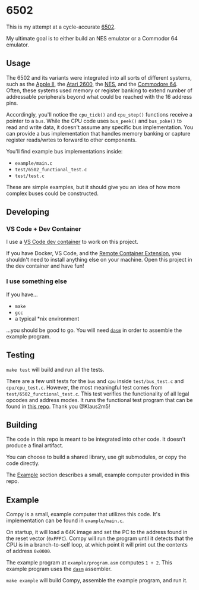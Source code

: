 # 6502

This is my attempt at a cycle-accurate [6502](https://en.wikipedia.org/wiki/MOS_Technology_6502).

My ultimate goal is to either build an NES emulator or a Commodor 64 emulator.

## Usage

The 6502 and its variants were integrated into all sorts of different systems, such as the [Apple II](https://en.wikipedia.org/wiki/Apple_II), the [Atari 2600](https://en.wikipedia.org/wiki/Atari_2600), the [NES](https://en.wikipedia.org/wiki/Nintendo_Entertainment_System), and the [Commodore 64](https://en.wikipedia.org/wiki/Commodore_64). Often, these systems used memory or register banking to extend number of addressable peripherals beyond what could be reached with the 16 address pins.

Accordingly, you'll notice the `cpu_tick()` and `cpu_step()` functions receive a pointer to a `bus`. While the CPU code uses `bus_peek()` and `bus_poke()` to read and write data, it doesn't assume any specific bus implementation. You can provide a bus implementation that handles memory banking or capture register reads/wrtes to forward to other components.

You'll find example bus implementations inside:

- `example/main.c` 
- `test/6502_functional_test.c`
- `test/test.c`

These are simple examples, but it should give you an idea of how more complex buses could be constructed.

## Developing

### VS Code + Dev Container

I use a [VS Code dev container](https://code.visualstudio.com/docs/remote/containers) to work on this project.

If you have Docker, VS Code, and the [Remote Container Extension](https://marketplace.visualstudio.com/items?itemName=ms-vscode-remote.remote-containers), you shouldn't need to install anything else on your machine. Open this project in the dev container and have fun!

### I use something else

If you have...

- `make`
- `gcc`
- a typical *nix environment

...you should be good to go. You will need [`dasm`](https://dasm-assembler.github.io/) in order to assemble the example program.

## Testing

`make test` will build and run all the tests.

There are a few unit tests for the `bus` and `cpu` inside `test/bus_test.c` and `cpu/cpu_test.c`. However, the most meaningful test comes from `test/6502_functional_test.c`. This test verifies the functionality of all legal opcodes and address modes. It runs the functional test program that can be found in [this repo](https://github.com/Klaus2m5/6502_65C02_functional_tests). Thank you @Klaus2m5!

## Building

The code in this repo is meant to be integrated into other code. It doesn't produce a final artifact.

You can choose to build a shared library, use git submodules, or copy the code directly.

The [Example](#example) section describes a small, example computer provided in this repo.

## Example

Compy is a small, example computer that utilizes this code. It's implementation can be found in `example/main.c`.

On startup, it will load a 64K image and set the PC to the address found in the reset vector (`0xFFFC`). Compy will run the program until it detects that the CPU is in a branch-to-self loop, at which point it will print out the contents of address `0x0000`.

The example program at `example/program.asm` computes `1 + 2`. This example program uses the [`dasm`](https://dasm-assembler.github.io/) assembler.

`make example` will build Compy, assemble the example program, and run it.
